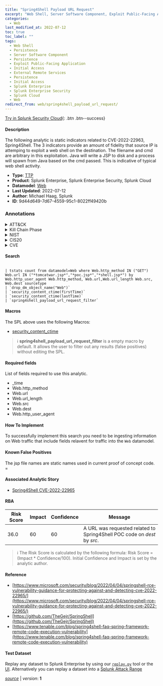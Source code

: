 ```yaml
---
title: "Spring4Shell Payload URL Request"
excerpt: "Web Shell, Server Software Component, Exploit Public-Facing Application, External Remote Services"
categories:
  - Web
last_modified_at: 2022-07-12
toc: true
toc_label: ""
tags:
  - Web Shell
  - Persistence
  - Server Software Component
  - Persistence
  - Exploit Public-Facing Application
  - Initial Access
  - External Remote Services
  - Persistence
  - Initial Access
  - Splunk Enterprise
  - Splunk Enterprise Security
  - Splunk Cloud
  - Web
redirect_from: web/spring4shell_payload_url_request/
---
```




[Try in Splunk Security Cloud](https://www.splunk.com/en_us/cyber-security.html){: .btn .btn--success}

#### Description

The following analytic is static indicators related to CVE-2022-22963, Spring4Shell. The 3 indicators provide an amount of fidelity that source IP is attemping to exploit a web shell on the destination. The filename and cmd are arbitrary in this exploitation. Java will write a JSP to disk and a process will spawn from Java based on the cmd passed. This is indicative of typical web shell activity.

- **Type**: [TTP](https://github.com/splunk/security_content/wiki/Detection-Analytic-Types)
- **Product**: Splunk Enterprise, Splunk Enterprise Security, Splunk Cloud
- **Datamodel**: [Web](https://docs.splunk.com/Documentation/CIM/latest/User/Web)
- **Last Updated**: 2022-07-12
- **Author**: Michael Haag, Splunk
- **ID**: 9d44d649-7d67-4559-95c1-8022ff49420b

### Annotations
<details>
  <summary>ATT&CK</summary>

<div markdown="1">

#### [ATT&CK](https://attack.mitre.org/)

| ID          | Technique   | Tactic         |
| ----------- | ----------- |--------------- |
| [T1505.003](https://attack.mitre.org/techniques/T1505/003/) | Web Shell | Persistence |

| [T1505](https://attack.mitre.org/techniques/T1505/) | Server Software Component | Persistence |

| [T1190](https://attack.mitre.org/techniques/T1190/) | Exploit Public-Facing Application | Initial Access |

| [T1133](https://attack.mitre.org/techniques/T1133/) | External Remote Services | Persistence, Initial Access |

</div>
</details>


<details>
  <summary>Kill Chain Phase</summary>

<div markdown="1">

* Installation
* Delivery


</div>
</details>


<details>
  <summary>NIST</summary>

<div markdown="1">

* DE.CM



</div>
</details>

<details>
  <summary>CIS20</summary>

<div markdown="1">

* CIS 13



</div>
</details>

<details>
  <summary>CVE</summary>

<div markdown="1">


</div>
</details>


#### Search

```

| tstats count from datamodel=Web where Web.http_method IN ("GET") Web.url IN ("*tomcatwar.jsp*","*poc.jsp*","*shell.jsp*") by Web.http_user_agent Web.http_method, Web.url,Web.url_length Web.src, Web.dest sourcetype 
| `drop_dm_object_name("Web")` 
| `security_content_ctime(firstTime)` 
| `security_content_ctime(lastTime)` 
| `spring4shell_payload_url_request_filter`
```

#### Macros
The SPL above uses the following Macros:
* [security_content_ctime](https://github.com/splunk/security_content/blob/develop/macros/security_content_ctime.yml)

> :information_source:
> **spring4shell_payload_url_request_filter** is a empty macro by default. It allows the user to filter out any results (false positives) without editing the SPL.



#### Required fields
List of fields required to use this analytic.
* _time
* Web.http_method
* Web.url
* Web.url_length
* Web.src
* Web.dest
* Web.http_user_agent



#### How To Implement
To successfully implement this search you need to be ingesting information on Web traffic that include fields relavent for traffic into the `Web` datamodel.
#### Known False Positives
The jsp file names are static names used in current proof of concept code. =

#### Associated Analytic Story
* [Spring4Shell CVE-2022-22965](/stories/spring4shell_cve-2022-22965)




#### RBA

| Risk Score  | Impact      | Confidence   | Message      |
| ----------- | ----------- |--------------|--------------|
| 36.0 | 60 | 60 | A URL was requested related to Spring4Shell POC code on $dest$ by $src$. |


> :information_source:
> The Risk Score is calculated by the following formula: Risk Score = (Impact * Confidence/100). Initial Confidence and Impact is set by the analytic author.


#### Reference

* [https://www.microsoft.com/security/blog/2022/04/04/springshell-rce-vulnerability-guidance-for-protecting-against-and-detecting-cve-2022-22965/](https://www.microsoft.com/security/blog/2022/04/04/springshell-rce-vulnerability-guidance-for-protecting-against-and-detecting-cve-2022-22965/)
* [https://github.com/TheGejr/SpringShell](https://github.com/TheGejr/SpringShell)
* [https://www.tenable.com/blog/spring4shell-faq-spring-framework-remote-code-execution-vulnerability](https://www.tenable.com/blog/spring4shell-faq-spring-framework-remote-code-execution-vulnerability)



#### Test Dataset
Replay any dataset to Splunk Enterprise by using our [`replay.py`](https://github.com/splunk/attack_data#using-replaypy) tool or the [UI](https://github.com/splunk/attack_data#using-ui).
Alternatively you can replay a dataset into a [Splunk Attack Range](https://github.com/splunk/attack_range#replay-dumps-into-attack-range-splunk-server)




[*source*](https://github.com/splunk/security_content/tree/develop/detections/web/spring4shell_payload_url_request.yml) \| *version*: **1**